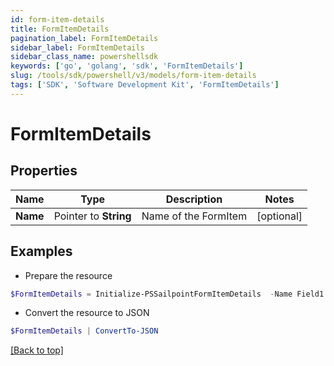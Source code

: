 ```yaml
---
id: form-item-details
title: FormItemDetails
pagination_label: FormItemDetails
sidebar_label: FormItemDetails
sidebar_class_name: powershellsdk
keywords: ['go', 'golang', 'sdk', 'FormItemDetails'] 
slug: /tools/sdk/powershell/v3/models/form-item-details
tags: ['SDK', 'Software Development Kit', 'FormItemDetails']
---
```



# FormItemDetails

## Properties

Name | Type | Description | Notes
------------ | ------------- | ------------- | -------------
**Name** |  Pointer to **String** | Name of the FormItem | [optional] 

## Examples

- Prepare the resource
```powershell
$FormItemDetails = Initialize-PSSailpointFormItemDetails  -Name Field1
```

- Convert the resource to JSON
```powershell
$FormItemDetails | ConvertTo-JSON
```


[[Back to top]](#) 

